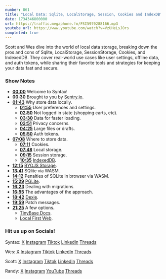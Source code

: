 ```yaml
---
number: 861
title: "Local Data: Sqlite, LocalStorage, Session, Cookies and IndexDB"
date: 1734346800000
url: https://traffic.megaphone.fm/FSI5970288166.mp3
youtube_url: https://www.youtube.com/watch?v=VzUHeLsJOrs
completed: true
---
```

	
Scott and Wes dive into the world of local data storage, breaking down the pros and cons of Sqlite, LocalStorage, SessionStorage, Cookies, and IndexedDB. They cover real-world use cases like user settings, offline data, and auth tokens, while sharing their favorite tools and strategies for keeping your data fast and secure.

### Show Notes

* **[00:00](#t=00:00)** Welcome to Syntax!
* **[00:30](#t=00:30)** Brought to you by [Sentry.io](https://sentry.io/syntax).
* **[01:43](#t=01:43)** Why store data locally.
  * **[01:55](#t=01:55)** User preferences and settings.
  * **[02:50](#t=02:50)** Not logged in state (shopping carts, etc).
  * **[03:30](#t=03:30)** Data for faster loading.
  * **[03:51](#t=03:51)** Privacy concerns.
  * **[04:25](#t=04:25)** Large files or drafts.
  * **[05:50](#t=05:50)** Auth tokens.
* **[07:08](#t=07:08)** Where to store data.
  * **[07:11](#t=07:11)** Cookies.
  * **[07:48](#t=07:48)** Local storage.
  * **[09:15](#t=09:15)** Session storage.
  * **[10:35](#t=10:35)** [IndexedDB](https://developer.mozilla.org/en-US/docs/Web/API/IndexedDB_API).
* **[12:15](#t=12:15)** [BYOJS Storage](https://github.com/byojs/storage).
* **[13:41](#t=13:41)** SQlite via WASM.
* **[14:12](#t=14:12)** Penalties of SQLite in browser via WASM.
* **[15:29](#t=15:29)** [PGLite](https://github.com/electric-sql/pglite).
* **[16:23](#t=16:23)** Dealing with migrations.
* **[16:55](#t=16:55)** The advantages of the approach.
* **[18:42](#t=18:42)** [Dexie](https://dexie.org/).
* **[19:59](#t=19:59)** Patch messages.
* **[21:25](#t=21:25)** A few options.
  * [TinyBase Docs](https://tinybase.org/guides/the-basics/architectural-options/).
  * [Local First Web](https://localfirstweb.dev/).

### Hit us up on Socials!

Syntax: [X](https://twitter.com/syntaxfm) [Instagram](https://www.instagram.com/syntax_fm/) [Tiktok](https://www.tiktok.com/@syntaxfm) [LinkedIn](https://www.linkedin.com/company/96077407/admin/feed/posts/) [Threads](https://www.threads.net/@syntax_fm)

Wes: [X](https://twitter.com/wesbos) [Instagram](https://www.instagram.com/wesbos/) [Tiktok](https://www.tiktok.com/@wesbos) [LinkedIn](https://www.linkedin.com/in/wesbos/) [Threads](https://www.threads.net/@wesbos)

Scott: [X](https://twitter.com/stolinski) [Instagram](https://www.instagram.com/stolinski/) [Tiktok](https://www.tiktok.com/@stolinski) [LinkedIn](https://www.linkedin.com/in/stolinski/) [Threads](https://www.threads.net/@stolinski)

Randy: [X](https://twitter.com/randyrektor) [Instagram](https://www.instagram.com/randyrektor/) [YouTube](https://www.youtube.com/@randyrektor) [Threads](https://www.threads.net/@randyrektor)